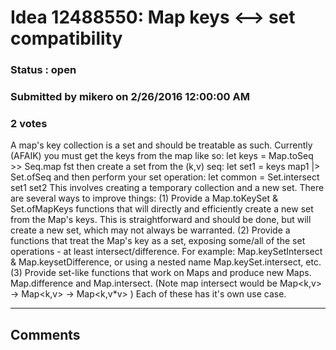 # Idea 12488550: Map keys <--> set compatibility #

### Status : open

### Submitted by mikero on 2/26/2016 12:00:00 AM

### 2 votes

A map's key collection is a set and should be treatable as such. Currently (AFAIK) you must get the keys from the map like so:
let keys = Map.toSeq >> Seq.map fst
then create a set from the (k,v) seq:
let set1 = keys map1 |> Set.ofSeq
and then perform your set operation:
let common = Set.intersect set1 set2
This involves creating a temporary collection and a new set.
There are several ways to improve things:
(1) Provide a Map.toKeySet & Set.ofMapKeys functions that will directly and efficiently create a new set from the Map's keys. This is straightforward and should be done, but will create a new set, which may not always be warranted.
(2) Provide a functions that treat the Map's key as a set, exposing some/all of the set operations - at least intersect/difference.
For example: Map.keySetIntersect & Map.keysetDifference, or using a nested name Map.keySet.intersect, etc.
(3) Provide set-like functions that work on Maps and produce new Maps. Map.difference and Map.intersect. (Note map intersect would be Map<k,v> -> Map<k,v> -> Map<k,v*v> )
Each of these has it's own use case.


------------------------
## Comments

